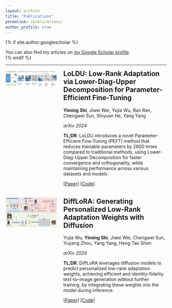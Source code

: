 ```yaml
---
layout: archive
title: "Publications"
permalink: /publications/
author_profile: true
---
```


{% if site.author.googlescholar %}
  <div class="wordwrap">You can also find my articles on <a href="{{site.author.googlescholar}}">my Google Scholar profile</a>.</div>
{% endif %}

---

<!-- ## Publications-->

<div style="display: flex; align-items: flex-start; margin-bottom: 20px;">
  <div style="flex: 1; max-width: 300px; margin-right: 20px;">
    <img src="https://raw.githubusercontent.com/SKDDJ/picgoimgbed/main/202410181214510.jpg" alt="LoLDU Image Grid" style="width: 100%;">
  </div>
  <div style="flex: 2;">
    <h2 style="margin-top: 0;">LoLDU: Low-Rank Adaptation via Lower-Diag-Upper Decomposition for Parameter-Efficient Fine-Tuning</h2>
    <p><strong>Yiming Shi</strong>, Jiwei Wei, Yujia Wu, Ran Ran, Chengwei Sun, Shiyuan He, Yang Yang</p>
    <p><em>arXiv 2024</em></p>
    <p><strong>TL;DR</strong>: LoLDU introduces a novel Parameter-Efficient Fine-Tuning (PEFT) method that reduces trainable parameters by 2600 times compared to traditional methods, using Lower-Diag-Upper Decomposition for faster convergence and orthogonality, while maintaining performance across various datasets and models.</p>
    <p>[<a href="https://arxiv.org/abs/2410.13618">Paper</a>] [<a href="https://github.com/SKDDJ/LoLDU">Code</a>]</p>
  </div>
</div>

<div style="display: flex; align-items: flex-start; margin-bottom: 20px;">
  <div style="flex: 1; max-width: 300px; margin-right: 20px;">
    <img src="https://raw.githubusercontent.com/SKDDJ/picgoimgbed/main/202409041312737.png" alt="DiffLoRA Image Grid" style="width: 100%;">
  </div>
  <div style="flex: 2;">
    <h2 style="margin-top: 0;">DiffLoRA: Generating Personalized Low-Rank Adaptation Weights with Diffusion</h2>
    <p>Yujia Wu, <strong>Yiming Shi</strong>, Jiwei Wei, Chengwei Sun, Yuyang Zhou, Yang Yang, Heng Tao Shen</p>
    <p><em>arXiv 2024</em></p>
    <p><strong>TL;DR</strong>: DiffLoRA leverages diffusion models to predict personalized low-rank adaptation weights, achieving efficient and identity-fidelity text-to-image generation without further training, by integrating these weights into the model during inference.</p>
    <p>[<a href="https://arxiv.org/pdf/2408.06740">Paper</a>] [<a href="https://github.com/SKDDJ/DiffLoRA_datasets">Code</a>]</p>
  </div>
</div>


<!-- {% include base_path %} -->

<!-- {% for post in site.publications reversed %}
  {% include archive-single.html %}
{% endfor %} -->
